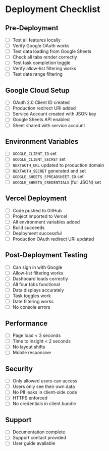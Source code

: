 # Deployment Checklist

## Pre-Deployment

- [ ] Test all features locally
- [ ] Verify Google OAuth works
- [ ] Test data loading from Google Sheets
- [ ] Check all tabs render correctly
- [ ] Test task completion toggle
- [ ] Verify allow-list filtering works
- [ ] Test date range filtering

## Google Cloud Setup

- [ ] OAuth 2.0 Client ID created
- [ ] Production redirect URI added
- [ ] Service Account created with JSON key
- [ ] Google Sheets API enabled
- [ ] Sheet shared with service account

## Environment Variables

- [ ] `GOOGLE_CLIENT_ID` set
- [ ] `GOOGLE_CLIENT_SECRET` set  
- [ ] `NEXTAUTH_URL` updated to production domain
- [ ] `NEXTAUTH_SECRET` generated and set
- [ ] `GOOGLE_SHEETS_SPREADSHEET_ID` set
- [ ] `GOOGLE_SHEETS_CREDENTIALS` (full JSON) set

## Vercel Deployment

- [ ] Code pushed to GitHub
- [ ] Project imported to Vercel
- [ ] All environment variables added
- [ ] Build succeeds
- [ ] Deployment successful
- [ ] Production OAuth redirect URI updated

## Post-Deployment Testing

- [ ] Can sign in with Google
- [ ] Allow-list filtering works
- [ ] Dashboard loads correctly
- [ ] All four tabs functional
- [ ] Data displays accurately
- [ ] Task toggles work
- [ ] Date filtering works
- [ ] No console errors

## Performance

- [ ] Page load < 3 seconds
- [ ] Time to insight < 2 seconds
- [ ] No layout shifts
- [ ] Mobile responsive

## Security

- [ ] Only allowed users can access
- [ ] Users only see their own data
- [ ] No PII leaks in client-side code
- [ ] HTTPS enforced
- [ ] No credentials in client bundle

## Support

- [ ] Documentation complete
- [ ] Support contact provided
- [ ] User guide available
